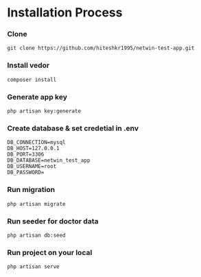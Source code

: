 # Installation Process

### Clone
```
git clone https://github.com/hiteshkr1995/netwin-test-app.git
```

### Install vedor
```
composer install
```

### Generate app key
```
php artisan key:generate
```

### Create database & set credetial in .env
```
DB_CONNECTION=mysql
DB_HOST=127.0.0.1
DB_PORT=3306
DB_DATABASE=netwin_test_app
DB_USERNAME=root
DB_PASSWORD=
```

### Run migration
```
php artisan migrate
```

### Run seeder for doctor data
```
php artisan db:seed
```

### Run project on your local
```
php artisan serve
```